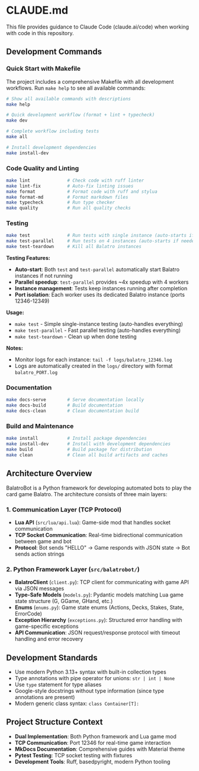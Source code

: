 # CLAUDE.md

This file provides guidance to Claude Code (claude.ai/code) when working with code in this repository.

## Development Commands

### Quick Start with Makefile

The project includes a comprehensive Makefile with all development workflows. Run `make help` to see all available commands:

```bash
# Show all available commands with descriptions
make help

# Quick development workflow (format + lint + typecheck)
make dev

# Complete workflow including tests
make all

# Install development dependencies
make install-dev
```

### Code Quality and Linting

```bash
make lint              # Check code with ruff linter
make lint-fix          # Auto-fix linting issues
make format            # Format code with ruff and stylua
make format-md         # Format markdown files
make typecheck         # Run type checker
make quality           # Run all quality checks
```

### Testing

```bash
make test              # Run tests with single instance (auto-starts if needed)
make test-parallel     # Run tests on 4 instances (auto-starts if needed)
make test-teardown     # Kill all Balatro instances
```

**Testing Features:**

- **Auto-start**: Both `test` and `test-parallel` automatically start Balatro instances if not running
- **Parallel speedup**: `test-parallel` provides ~4x speedup with 4 workers
- **Instance management**: Tests keep instances running after completion
- **Port isolation**: Each worker uses its dedicated Balatro instance (ports 12346-12349)

**Usage:**

- `make test` - Simple single-instance testing (auto-handles everything)
- `make test-parallel` - Fast parallel testing (auto-handles everything)
- `make test-teardown` - Clean up when done testing

**Notes:**

- Monitor logs for each instance: `tail -f logs/balatro_12346.log`
- Logs are automatically created in the `logs/` directory with format `balatro_PORT.log`

### Documentation

```bash
make docs-serve        # Serve documentation locally
make docs-build        # Build documentation
make docs-clean        # Clean documentation build
```

### Build and Maintenance

```bash
make install           # Install package dependencies
make install-dev       # Install with development dependencies
make build             # Build package for distribution
make clean             # Clean all build artifacts and caches
```

## Architecture Overview

BalatroBot is a Python framework for developing automated bots to play the card game Balatro. The architecture consists of three main layers:

### 1. Communication Layer (TCP Protocol)

- **Lua API** (`src/lua/api.lua`): Game-side mod that handles socket communication
- **TCP Socket Communication**: Real-time bidirectional communication between game and bot
- **Protocol**: Bot sends "HELLO" → Game responds with JSON state → Bot sends action strings

### 2. Python Framework Layer (`src/balatrobot/`)

- **BalatroClient** (`client.py`): TCP client for communicating with game API via JSON messages
- **Type-Safe Models** (`models.py`): Pydantic models matching Lua game state structure (G, GGame, GHand, etc.)
- **Enums** (`enums.py`): Game state enums (Actions, Decks, Stakes, State, ErrorCode)
- **Exception Hierarchy** (`exceptions.py`): Structured error handling with game-specific exceptions
- **API Communication**: JSON request/response protocol with timeout handling and error recovery

## Development Standards

- Use modern Python 3.13+ syntax with built-in collection types
- Type annotations with pipe operator for unions: `str | int | None`
- Use `type` statement for type aliases
- Google-style docstrings without type information (since type annotations are present)
- Modern generic class syntax: `class Container[T]:`

## Project Structure Context

- **Dual Implementation**: Both Python framework and Lua game mod
- **TCP Communication**: Port 12346 for real-time game interaction
- **MkDocs Documentation**: Comprehensive guides with Material theme
- **Pytest Testing**: TCP socket testing with fixtures
- **Development Tools**: Ruff, basedpyright, modern Python tooling
